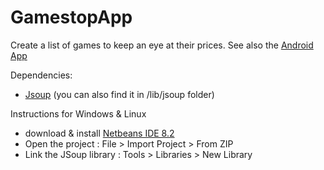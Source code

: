 # GamestopApp
Create a list of games to keep an eye at their prices. See also the [Android App](https://github.com/Baldi00/GamestopApp-Android)

Dependencies:
- [Jsoup](https://jsoup.org/download) (you can also find it in /lib/jsoup folder)

Instructions for Windows & Linux
- download & install [Netbeans IDE 8.2](https://netbeans.org/downloads/8.2/)
- Open the project : File > Import Project > From ZIP
- Link the JSoup library : Tools > Libraries > New Library
